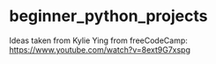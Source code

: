 # beginner_python_projects
Ideas taken from Kylie Ying from freeCodeCamp: https://www.youtube.com/watch?v=8ext9G7xspg
